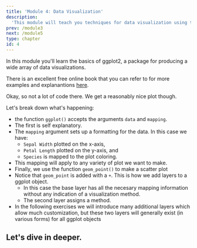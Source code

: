 ```yaml
---
title: 'Module 4: Data Visualization'
description:
  'This module will teach you techniques for data visualization using the ggplot2 package'
prev: /module3
next: /module5
type: chapter
id: 4
---
```


<exercise id="1" title="packge: ggplot2">

In this module you'll learn the basics of ggplot2, a package for producing a wide array of data visualizations.

There is an excellent free online book that you can refer to for more examples and explanantions [here](https://ggplot2-book.org/).

<codeblock id="04_01">
</codeblock>

Okay, so not a lot of code there. We get a reasonably nice plot though.

Let's break down what's happening:

* the function ```ggplot()``` accepts the arguments ```data``` and ```mapping```.
* The first is self explanatory.
* The ```mapping``` argument sets up a formatting for the data. In this case we have:
  -  ```Sepal Width``` plotted on the x-axis,
  -  ```Petal Length``` plotted on the y-axis, and
  -  ```Species``` is mapped to the plot coloring.
* This mapping will apply to any variety of plot we want to make.
* Finally, we use the function ```geom_point()``` to make a scatter plot
* Notice that ```geom_point``` is added with a ```+```. This is how we add layers to a ggplot object.
  - In this case the base layer has all the necesary mapping information without any indication of a visualization method.
  - The second layer assigns a method.
* In the following exercises we will introduce many additional layers which allow much customization, but these two layers will generally exist (in various forms) for all ggplot objects 

## Let's dive in deeper.

</exercise>
